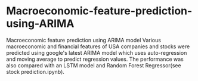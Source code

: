 # Macroeconomic-feature-prediction-using-ARIMA
Macroeconomic feature prediction using ARIMA model
Various macroeconomic and financial features of USA companies
and stocks were predicted using google's latest ARIMA model
which uses auto-regression and moving average to predict
regression values.
The performance was also compared with an LSTM model and Random Forest Regressor(see stock prediction.ipynb).
